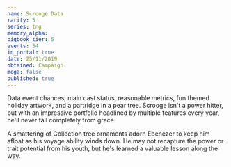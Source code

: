 ```yaml
---
name: Scrooge Data
rarity: 5
series: tng
memory_alpha:
bigbook_tier: 5
events: 34
in_portal: true
date: 25/11/2019
obtained: Campaign
mega: false
published: true
---
```


Data event chances, main cast status, reasonable metrics, fun themed holiday artwork, and a partridge in a pear tree. Scrooge isn't a power hitter, but with an impressive portfolio headlined by multiple features every year, he'll never fall completely from grace.

A smattering of Collection tree ornaments adorn Ebenezer to keep him afloat as his voyage ability winds down. He may not recapture the power or trait potential from his youth, but he's learned a valuable lesson along the way.
